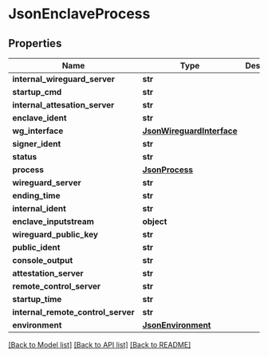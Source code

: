 # JsonEnclaveProcess


## Properties
Name | Type | Description | Notes
------------ | ------------- | ------------- | -------------
**internal_wireguard_server** | **str** |  | [optional] 
**startup_cmd** | **str** |  | [optional] 
**internal_attesation_server** | **str** |  | [optional] 
**enclave_ident** | **str** |  | [optional] 
**wg_interface** | [**JsonWireguardInterface**](JsonWireguardInterface.md) |  | [optional] 
**signer_ident** | **str** |  | [optional] 
**status** | **str** |  | [optional] 
**process** | [**JsonProcess**](JsonProcess.md) |  | [optional] 
**wireguard_server** | **str** |  | [optional] 
**ending_time** | **str** |  | [optional] 
**internal_ident** | **str** |  | [optional] 
**enclave_inputstream** | **object** |  | [optional] 
**wireguard_public_key** | **str** |  | [optional] 
**public_ident** | **str** |  | [optional] 
**console_output** | **str** |  | [optional] 
**attestation_server** | **str** |  | [optional] 
**remote_control_server** | **str** |  | [optional] 
**startup_time** | **str** |  | [optional] 
**internal_remote_control_server** | **str** |  | [optional] 
**environment** | [**JsonEnvironment**](JsonEnvironment.md) |  | [optional] 

[[Back to Model list]](../README.md#documentation-for-models) [[Back to API list]](../README.md#documentation-for-api-endpoints) [[Back to README]](../README.md)


